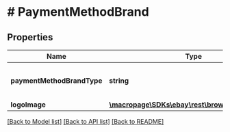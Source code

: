 # # PaymentMethodBrand

## Properties

Name | Type | Description | Notes
------------ | ------------- | ------------- | -------------
**paymentMethodBrandType** | **string** | The payment method brand, such as Visa or PayPal. For implementation help, refer to &lt;a href&#x3D;&#39;https://developer.ebay.com/api-docs/buy/browse/types/gct:PaymentMethodBrandEnum&#39;&gt;eBay API documentation&lt;/a&gt; | [optional]
**logoImage** | [**\macropage\SDKs\ebay\rest\browse\Model\Image**](Image.md) |  | [optional]

[[Back to Model list]](../../README.md#models) [[Back to API list]](../../README.md#endpoints) [[Back to README]](../../README.md)
